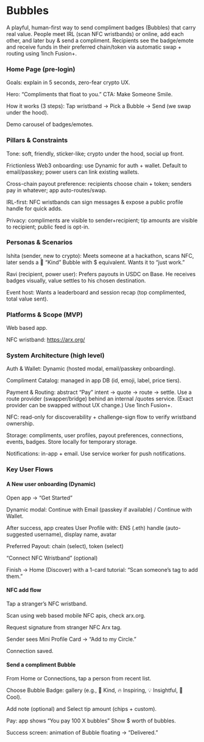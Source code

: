 # Bubbles

A playful, human-first way to send compliment badges (Bubbles) that carry real value. People meet IRL (scan NFC wristbands) or online, add each other, and later buy & send a compliment. Recipients see the badge/emote and receive funds in their preferred chain/token via automatic swap + routing using 1inch Fusion+.

### Home Page (pre-login)

Goals: explain in 5 seconds, zero-fear crypto UX.

Hero: “Compliments that float to you.” CTA: Make Someone Smile.

How it works (3 steps): Tap wristband → Pick a Bubble → Send (we swap under the hood).

Demo carousel of badges/emotes.

### Pillars & Constraints

Tone: soft, friendly, sticker-like; crypto under the hood, social up front.

Frictionless Web3 onboarding: use Dynamic for auth + wallet. Default to email/passkey; power users can link existing wallets.

Cross-chain payout preference: recipients choose chain + token; senders pay in whatever; app auto-routes/swap.

IRL-first: NFC wristbands can sign messages & expose a public profile handle for quick adds.

Privacy: compliments are visible to sender+recipient; tip amounts are visible to recipient; public feed is opt-in.

### Personas & Scenarios

Ishita (sender, new to crypto): Meets someone at a hackathon, scans NFC, later sends a 🌸 “Kind” Bubble with $ equivalent. Wants it to “just work.”

Ravi (recipient, power user): Prefers payouts in USDC on Base. He receives badges visually, value settles to his chosen destination.

Event host: Wants a leaderboard and session recap (top complimented, total value sent).

### Platforms & Scope (MVP)

Web based app.

NFC wristband: https://arx.org/

### System Architecture (high level)

Auth & Wallet: Dynamic (hosted modal, email/passkey onboarding).

Compliment Catalog: managed in app DB (id, emoji, label, price tiers).

Payment & Routing: abstract “Pay” intent → quote → route → settle. Use a route provider (swapper/bridge) behind an internal /quotes service. (Exact provider can be swapped without UX change.) Use 1inch Fusion+.

NFC: read-only for discoverability + challenge-sign flow to verify wristband ownership.

Storage: compliments, user profiles, payout preferences, connections, events, badges. Store locally for temporary storage.

Notifications: in-app + email. Use service worker for push notifications.

### Key User Flows

#### A New user onboarding (Dynamic)

Open app → “Get Started”

Dynamic modal: Continue with Email (passkey if available) / Continue with Wallet.

After success, app creates User Profile with: ENS (.eth) handle (auto-suggested username), display name, avatar

Preferred Payout: chain (select), token (select)

“Connect NFC Wristband” (optional)

Finish → Home (Discover) with a 1-card tutorial: “Scan someone’s tag to add them.”

#### NFC add flow

Tap a stranger’s NFC wristband.

Scan using web based mobile NFC apis, check arx.org.

Request signature from stranger NFC Arx tag.

Sender sees Mini Profile Card → “Add to my Circle.”

Connection saved.

#### Send a compliment Bubble

From Home or Connections, tap a person from recent list.

Choose Bubble Badge: gallery (e.g., 🌸 Kind, 🔥 Inspiring, 💡 Insightful, 🎸 Cool).

Add note (optional) and Select tip amount (chips + custom).

Pay: app shows “You pay 100 X bubbles” Show $ worth of bubbles.

Success screen: animation of Bubble floating → “Delivered.”

